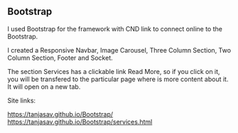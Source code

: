 Bootstrap
-----------

I used Bootstrap for the framework with CND link to connect online to the Bootstrap.

I created a Responsive Navbar,  Image Carousel, Three Column Section,  Two Column Section, Footer and Socket. 

The section Services has a clickable link Read More, so if you click on it, you will be transfered to the particular page where is more content about it. 
It will open on a new tab. 

Site links:

https://tanjasav.github.io/Bootstrap/
https://tanjasav.github.io/Bootstrap/services.html